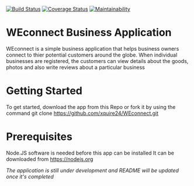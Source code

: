 [![Build Status](https://travis-ci.org/xquire24/WEconnect.svg?branch=develop)](https://travis-ci.org/xquire24/WEconnect)
[![Coverage Status](https://coveralls.io/repos/github/xquire24/WEconnect/badge.svg?branch=develop)](https://coveralls.io/github/xquire24/WEconnect?branch=develop)
[![Maintainability](https://api.codeclimate.com/v1/badges/5aef9e0895292bb8fa2a/maintainability)](https://codeclimate.com/github/xquire24/WEconnect/maintainability)
# WEconnect Business Application

WEconnect is a simple business application that helps business owners connect to thier potential customers around the globe. When individual businesses are registered, the customers can view details about the goods, photos and also write reviews about a particular business

# Getting Started

To get started, download the app from this Repo or fork it by using the command 
git clone https://github.com/xquire24/WEconnect.git

# Prerequisites

Node.JS software is needed before this app can be installed
It can be downloaded from https://nodejs.org

*The application is still under development and README will be updated once it's completed*

